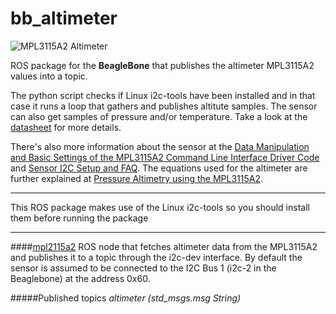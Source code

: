 bb_altimeter
============

![MPL3115A2 Altimeter](http://cache.freescale.com/files/graphic/product_freescale/P22755_MPL3115A2_PROD_.jpg)


ROS package for the **BeagleBone** that publishes the altimeter MPL3115A2 values into a topic. 

The python script checks if Linux i2c-tools have been installed and in that case it runs a loop that gathers and publishes altitute samples. The sensor can also get samples of pressure and/or temperature. Take a look at the [datasheet](http://dlnmh9ip6v2uc.cloudfront.net/datasheets/Sensors/Pressure/MPL3115A2.pdf) for more details.

There's also more information about the sensor at the [Data Manipulation and Basic Settings of the MPL3115A2 Command Line Interface Driver Code](http://cache.freescale.com/files/sensors/doc/app_note/AN4519.pdf) and [Sensor I2C Setup and FAQ](http://cache.freescale.com/files/sensors/doc/app_note/AN4481.pdf?fpsp=1&WT_TYPE=Application%20Notes&WT_VENDOR=FREESCALE&WT_FILE_FORMAT=pdf&WT_ASSET=Documentation). The equations used for the altimeter are further explained at [Pressure Altimetry using the MPL3115A2](http://cache.freescale.com/files/sensors/doc/app_note/AN4528.pdf?fpsp=1&WT_TYPE=Application%20Notes&WT_VENDOR=FREESCALE&WT_FILE_FORMAT=pdf&WT_ASSET=Documentation).

----------------

This ROS package makes use of the Linux i2c-tools so you should install them before running the package

--------------

####[mpl2115a2](https://github.com/vmayoral/bb_altimeter/blob/master/scripts/mpl2115a2.py)
ROS node that fetches altimeter data from the MPL3115A2 and publishes it to a topic through the i2c-dev interface. By default the sensor is assumed to be connected to the I2C Bus 1 (i2c-2 in the Beaglebone) at the address 0x60.

#####Published topics
*altimeter (std_msgs.msg String)*
